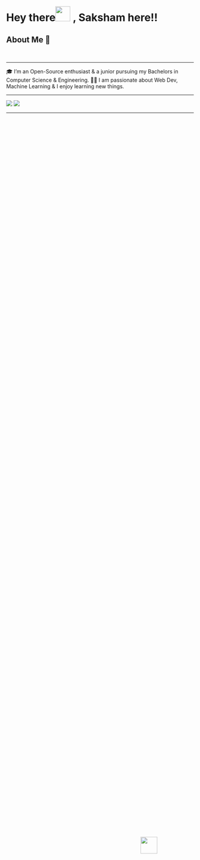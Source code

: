 <h1>  Hey there<img height="40px" src="https://github.com/TheDudeThatCode/TheDudeThatCode/blob/master/Assets/Hi.gif"> , Saksham here!!</h1>
<style>
   li{
    display: flex;
    list-style: none;
    width: 50%;
    /* background-color: lightcoral; */
    height: 100%;
    justify-content: space-around;
    align-items: center;
    margin-left: auto;
}
   </style>
<h2>About Me 🚀</h2>
<br>
<hr>
🎓 I’m an Open-Source enthusiast & a junior pursuing my Bachelors in Computer Science & Engineering.
👨‍💻 I am passionate about  Web Dev, Machine Learning & I enjoy learning new things.
<hr>




<img src="https://github-readme-stats.vercel.app/api?username=Cipher-08&theme=blue-green&show_icons=true&count_private=true">


<img src="https://github-readme-stats.vercel.app/api/top-langs/?username=Cipher-08">


<hr>
   <ul >
            <li>
                <a href="https://github.com/Cipher-08"><img height="45px" src="http://pngimg.com/uploads/github/github_PNG40.png" alt=""></a>
            </li>
            <li>
                <a href="https://twitter.com/Capable108"> <img height="45px" src="https://logodownload.org/wp-content/uploads/2014/09/twitter-logo-4.png" alt=""></a>
            </li>
            <li>
                <a href="https://www.instagram.com/thecapableawasthi_/"><img height="45px" src="https://cdn2.iconfinder.com/data/icons/social-media-2285/512/1_Instagram_colored_svg_1-512.png" alt=""></a>
            </li>
            <li style.list-type="none">
                <a href="https://www.reddit.com/user/Saksham-Awasthi"><img height="45px" src="https://cdn3.iconfinder.com/data/icons/social-media-black-white-2/512/BW_Reddit_glyph_svg-512.png" alt=""></a>
            </li>
            <li>
                <a href="https://www.linkedin.com/in/saksham-awasthi-664545202/"><img height="50px" src="https://icons-for-free.com/iconfiles/png/512/linkedin+logo+logo+website+icon-1320190502911715717.png" alt=""></a>
            </li>
            <li>
                <a href="https://dev.to/cipher08"><img height="50px" src="https://d2fltix0v2e0sb.cloudfront.net/dev-black.png" alt=""></a>
            </li>

</ul>
